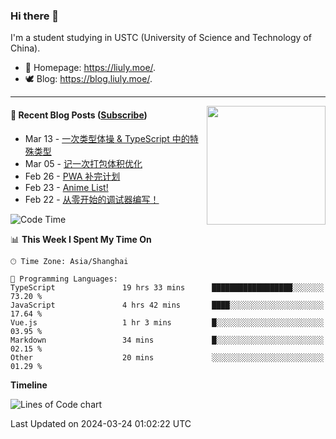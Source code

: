 ### Hi there 👋

I'm a student studying in USTC (University of Science and Technology of China).

- 🐶 Homepage: <https://liuly.moe/>.
- 🕊️ Blog: <https://blog.liuly.moe/>.

---

<img align="right" height="190" src="http://github-profile-summary-cards.vercel.app/api/cards/stats?username=liuly0322&theme=vue">

#### 📝 Recent Blog Posts ([Subscribe](https://blog.liuly.moe/feed.xml))

<!-- feed start -->

- Mar 13 - [一次类型体操 & TypeScript 中的特殊类型](https://blog.liuly.moe/posts/top-and-bottom-type)
- Mar 05 - [记一次打包体积优化](https://blog.liuly.moe/posts/tree-shaking)
- Feb 26 - [PWA 补完计划](https://blog.liuly.moe/posts/pwa)
- Feb 23 - [Anime List!](https://blog.liuly.moe/posts/bangumi_anime_list)
- Feb 22 - [从零开始的调试器编写！](https://blog.liuly.moe/posts/debugger-from-scratch)
  <!-- feed end -->

<!--START_SECTION:waka-->
![Code Time](http://img.shields.io/badge/Code%20Time-1%2C154%20hrs%2032%20mins-blue)

📊 **This Week I Spent My Time On** 

```text
🕑︎ Time Zone: Asia/Shanghai

💬 Programming Languages: 
TypeScript               19 hrs 33 mins      ██████████████████░░░░░░░   73.20 % 
JavaScript               4 hrs 42 mins       ████░░░░░░░░░░░░░░░░░░░░░   17.64 % 
Vue.js                   1 hr 3 mins         █░░░░░░░░░░░░░░░░░░░░░░░░   03.95 % 
Markdown                 34 mins             █░░░░░░░░░░░░░░░░░░░░░░░░   02.15 % 
Other                    20 mins             ░░░░░░░░░░░░░░░░░░░░░░░░░   01.29 % 
```

**Timeline**

![Lines of Code chart](https://raw.githubusercontent.com/Khan1019/Khan1019/main/assets/bar_graph.png)


 Last Updated on 2024-03-24 01:02:22 UTC
<!--END_SECTION:waka-->
